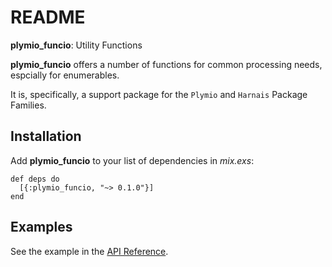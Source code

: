 # README

**plymio\_funcio**: Utility Functions

**plymio\_funcio** offers a number of functions for common processing needs, espcially for enumerables.

It is, specifically, a support package for the `Plymio` and `Harnais` Package Families.

## Installation

Add **plymio\_funcio** to your list of dependencies in *mix.exs*:

    def deps do
      [{:plymio_funcio, "~> 0.1.0"}]
    end

## Examples

See the example in the [API Reference](<https://hexdocs.pm/plymio_funcio/readme.html>).
